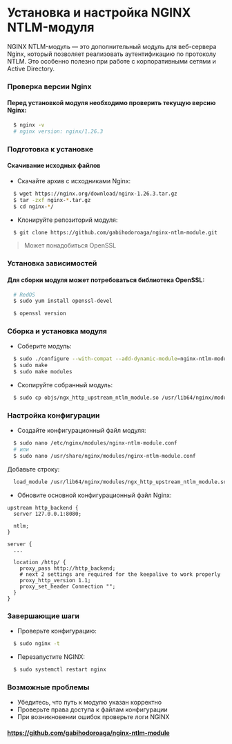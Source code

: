 # Установка и настройка NGINX NTLM-модуля
NGINX NTLM-модуль — это дополнительный модуль для веб-сервера Nginx, который позволяет реализовать аутентификацию по протоколу NTLM. Это особенно полезно при работе с корпоративными сетями и Active Directory.

### Проверка версии Nginx
#### Перед установкой модуля необходимо проверить текущую версию Nginx:
```bash
  $ nginx -v
  # nginx version: nginx/1.26.3
```

### Подготовка к установке
#### Скачивание исходных файлов
- Скачайте архив с исходниками Nginx:
```bash
  $ wget https://nginx.org/download/nginx-1.26.3.tar.gz
  $ tar -zxf nginx-*.tar.gz
  $ cd nginx-*/
```

- Клонируйте репозиторий модуля:
```bash
  $ git clone https://github.com/gabihodoroaga/nginx-ntlm-module.git
```
> Может понадобиться OpenSSL

### Установка зависимостей
#### Для сборки модуля может потребоваться библиотека OpenSSL:
```bash
  # RedOS
  $ sudo yum install openssl-devel

  $ openssl version
```

### Сборка и установка модуля
- Соберите модуль:
```bash
  $ sudo ./configure --with-compat --add-dynamic-module=nginx-ntlm-module
  $ sudo make
  $ sudo make modules
```

- Скопируйте собранный модуль:
```bash
  $ sudo cp objs/ngx_http_upstream_ntlm_module.so /usr/lib64/nginx/modules/
```

### Настройка конфигурации
- Создайте конфигурационный файл модуля:
```bash
  $ sudo nano /etc/nginx/modules/nginx-ntlm-module.conf
  # или
  $ sudo nano /usr/share/nginx/modules/nginx-ntlm-module.conf
```
Добавьте строку:
```bash
  load_module /usr/lib64/nginx/modules/ngx_http_upstream_ntlm_module.so;
```

- Обновите основной конфигурационный файл Nginx:
```
upstream http_backend {
  server 127.0.0.1:8080;

  ntlm;
}

server {
  ...

  location /http/ {
    proxy_pass http://http_backend;
    # next 2 settings are required for the keepalive to work properly
    proxy_http_version 1.1;
    proxy_set_header Connection "";
  }
}
```

### Завершающие шаги
- Проверьте конфигурацию:
```bash
  $ sudo nginx -t
```

- Перезапустите NGINX:
```bash
  $ sudo systemctl restart nginx
```

### Возможные проблемы
- Убедитесь, что путь к модулю указан корректно
- Проверьте права доступа к файлам конфигурации
- При возникновении ошибок проверьте логи NGINX

#### https://github.com/gabihodoroaga/nginx-ntlm-module
